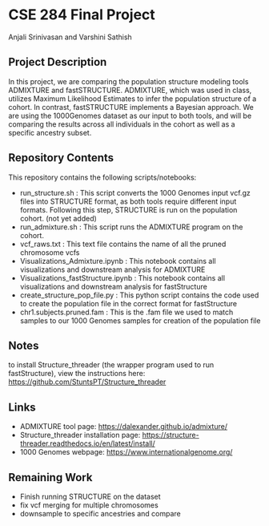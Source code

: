 # CSE 284 Final Project 
Anjali Srinivasan and Varshini Sathish

## Project Description
In this project, we are comparing the population structure modeling tools ADMIXTURE and fastSTRUCTURE. ADMIXTURE, which was used in class, utilizes Maximum Likelihood Estimates to infer the population structure of a cohort. In contrast, fastSTRUCTURE implements a Bayesian approach. We are using the 1000Genomes dataset as our input to both tools, and will be comparing the results across all individuals in the cohort as well as a specific ancestry subset.

## Repository Contents
This repository contains the following scripts/notebooks:

 - run_structure.sh : This script converts the 1000 Genomes input vcf.gz files into STRUCTURE format, as both tools require different input formats. Following this step, STRUCTURE is run on the population cohort. (not yet added)
 - run_admixture.sh : This script runs the ADMIXTURE program on the cohort.
 - vcf_raws.txt : This text file contains the name of all the pruned chromosome vcfs
 - Visualizations_Admixture.ipynb : This notebook contains all visualizations and downstream analysis for ADMIXTURE
 - Visualizations_fastStructure.ipynb : This notebook contains all visualizations and downstream analysis for fastStructure
 - create_structure_pop_file.py : This python script contains the code used to create the population file in the correct format for fastStructure
 - chr1.subjects.pruned.fam : This is the .fam file we used to match samples to our 1000 Genomes samples for creation of the population file

## Notes
to install Structure_threader (the wrapper program used to run fastStructure), view the instructions here: https://github.com/StuntsPT/Structure_threader

## Links

- ADMIXTURE tool page: https://dalexander.github.io/admixture/
- Structure_threader installation page: https://structure-threader.readthedocs.io/en/latest/install/
- 1000 Genomes webpage: https://www.internationalgenome.org/

## Remaining Work

- Finish running STRUCTURE on the dataset
- fix vcf merging for multiple chromosomes
- downsample to specific ancestries and compare
